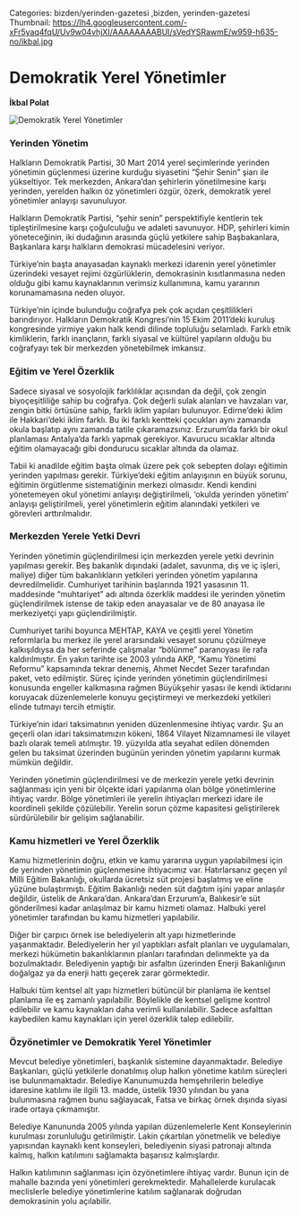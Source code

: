 Categories: bizden/yerinden-gazetesi ,bizden, yerinden-gazetesi
Thumbnail: https://lh4.googleusercontent.com/-xFr5yaq4fqU/Uv9w04vhjXI/AAAAAAAABUI/sVedYSRawmE/w959-h635-no/ikbal.jpg


# Demokratik Yerel Yönetimler

**İkbal Polat**

![Demokratik Yerel Yönetimler](https://lh4.googleusercontent.com/-xFr5yaq4fqU/Uv9w04vhjXI/AAAAAAAABUI/sVedYSRawmE/w959-h635-no/ikbal.jpg)

### Yerinden Yönetim 

Halkların Demokratik Partisi, 30 Mart 2014 yerel seçimlerinde yerinden yönetimin güçlenmesi üzerine kurduğu siyasetini “Şehir Senin” şiarı ile yükseltiyor. Tek merkezden, Ankara’dan şehirlerin yönetilmesine karşı yerinden, yerelden halkın öz yönetimleri özgür, özerk, demokratik yerel yönetimler anlayışı savunuluyor. 

Halkların Demokratik Partisi, “şehir senin” perspektifiyle kentlerin tek tipleştirilmesine karşı çoğulculuğu ve adaleti savunuyor. HDP, şehirleri kimin yöneteceğinin, iki dudağının arasında güçlü yetkilere sahip Başbakanlara, Başkanlara karşı halkların demokrasi mücadelesini veriyor.

Türkiye’nin başta anayasadan kaynaklı merkezi idarenin yerel yönetimler üzerindeki vesayet rejimi özgürlüklerin, demokrasinin kısıtlanmasına neden olduğu gibi kamu kaynaklarının verimsiz kullanımına, kamu yararının korunamamasına neden oluyor.

Türkiye’nin içinde bulunduğu coğrafya pek çok açıdan çeşitlilikleri barındırıyor. Halkların Demokratik Kongresi’nin 15 Ekim 2011’deki kuruluş kongresinde yirmiye yakın halk kendi dilinde topluluğu selamladı. Farklı etnik kimliklerin, farklı inançların, farklı siyasal ve kültürel yapıların olduğu bu coğrafyayı tek bir merkezden yönetebilmek imkansız. 

### Eğitim ve Yerel Özerklik
Sadece siyasal ve sosyolojik farklılıklar açısından da değil, çok zengin biyoçeşitliliğe sahip bu coğrafya. Çok değerli sulak alanları ve havzaları var, zengin bitki örtüsüne sahip, farklı iklim yapıları bulunuyor. Edirne’deki iklim ile Hakkari’deki iklim farklı. Bu iki farklı kentteki çocukları aynı zamanda okula başlatıp aynı zamanda tatile çıkaramazsınız. Erzurum’da farklı bir okul planlaması Antalya’da farklı yapmak gerekiyor. Kavurucu sıcaklar altında eğitim olamayacağı gibi dondurucu sıcaklar altında da olamaz.

Tabii ki anadilde eğitim başta olmak üzere pek çok sebepten dolayı eğitimin yerinden yapılması gerekir. Türkiye’deki eğitim anlayışının en büyük sorunu, eğitimin örgütlenme sistematiğinin merkezi olmasıdır. Kendi kendini yönetemeyen okul yönetimi anlayışı değiştirilmeli, ‘okulda yerinden yönetim’ anlayışı geliştirilmeli, yerel yönetimlerin eğitim alanındaki yetkileri ve görevleri arttırılmalıdır.

### Merkezden Yerele Yetki Devri
Yerinden yönetimin güçlendirilmesi için merkezden yerele yetki devrinin yapılması gerekir. Beş bakanlık dışındaki (adalet, savunma, dış ve iç işleri, maliye) diğer tüm bakanlıkların yetkileri yerinden yönetim yapılarına devredilmelidir. Cumhuriyet tarihinin başlarında 1921 yasasının 11. maddesinde “muhtariyet” adı altında özerklik maddesi ile yerinden yönetim güçlendirilmek istense de takip eden anayasalar ve de 80 anayasa ile merkeziyetçi yapı güçlendirilmiştir. 

Cumhuriyet tarihi boyunca MEHTAP, KAYA ve çeşitli yerel Yönetim reformlarla bu merkez ile yerel ararsındaki vesayet sorunu çözülmeye kalkışıldıysa da her seferinde çalışmalar “bölünme” paranoyası ile rafa kaldırılmıştır. En yakın tarihte ise 2003 yılında AKP, “Kamu Yönetimi Reformu” kapsamında tekrar denemiş, Ahmet Necdet Sezer tarafından paket, veto edilmiştir. Süreç içinde yerinden yönetimin güçlendirilmesi konusunda engeller kalkmasına rağmen Büyükşehir yasası ile kendi iktidarını koruyacak düzenlemelerle konuyu geçiştirmeyi ve merkezdeki yetkileri elinde tutmayı tercih etmiştir.

Türkiye’nin idari taksimatının yeniden düzenlenmesine ihtiyaç vardır. Şu an geçerli olan idari taksimatımızın kökeni, 1864 Vilayet Nizamnamesi ile vilayet bazlı olarak temeli atılmıştır. 19. yüzyılda atla seyahat edilen dönemden gelen bu taksimat üzerinden bugünün yerinden yönetim yapılarını kurmak mümkün değildir. 

Yerinden yönetimin güçlendirilmesi ve de merkezin yerele yetki devrinin sağlanması için yeni bir ölçekte idari yapılanma olan bölge yönetimlerine ihtiyaç vardır. Bölge yönetimleri ile yerelin ihtiyaçları merkezi idare ile koordineli şekilde çözülebilir. Yerelin sorun çözme kapasitesi geliştirilerek sürdürülebilir bir gelişim sağlanabilir.

### Kamu hizmetleri ve Yerel Özerklik
Kamu hizmetlerinin doğru, etkin ve kamu yararına uygun yapılabilmesi için de yerinden yönetimin güçlenmesine ihtiyacımız var. Hatırlarsanız geçen yıl Milli Eğitim Bakanlığı, okullarda ücretsiz süt projesi başlatmış ve eline yüzüne bulaştırmıştı. Eğitim Bakanlığı neden süt dağıtım işini yapar anlaşılır değildir, üstelik de Ankara’dan. Ankara’dan Erzurum’a, Balıkesir’e süt gönderilmesi kadar anlaşılmaz bir kamu hizmeti olamaz. Halbuki yerel yönetimler tarafından bu kamu hizmetleri yapılabilir. 

Diğer bir çarpıcı örnek ise belediyelerin alt yapı hizmetlerinde yaşanmaktadır. Belediyelerin her yıl yaptıkları asfalt planları ve uygulamaları, merkezi hükümetin bakanlıklarının planları tarafından delinmekte ya da bozulmaktadır. Belediyenin yaptığı bir asfaltın üzerinden Enerji Bakanlığının doğalgaz ya da enerji hattı geçerek zarar görmektedir. 

Halbuki tüm kentsel alt yapı hizmetleri bütüncül bir planlama ile kentsel planlama ile eş zamanlı yapılabilir. Böylelikle de kentsel gelişme kontrol edilebilir ve kamu kaynakları daha verimli kullanılabilir. Sadece asfalttan kaybedilen kamu kaynakları için yerel özerklik talep edilebilir.

### Özyönetimler ve Demokratik Yerel Yönetimler
Mevcut belediye yönetimleri, başkanlık sistemine dayanmaktadır. Belediye Başkanları, güçlü yetkilerle donatılmış olup halkın yönetime katılım süreçleri ise bulunmamaktadır. Belediye Kanunumuzda hemşehrilerin belediye idaresine katılımı ile ilgili 13. madde, üstelik 1930 yılından bu yana bulunmasına rağmen bunu sağlayacak, Fatsa ve birkaç örnek dışında siyasi irade ortaya çıkmamıştır. 

Belediye Kanununda 2005 yılında yapılan düzenlemelerle Kent Konseylerinin kurulması zorunluluğu getirilmiştir. Lakin çıkartılan yönetmelik ve belediye yapısından kaynaklı kent konseyleri, belediyenin siyasi patronajı altında kalmış, halkın katılımını sağlamakta başarısız kalmışlardır.

Halkın katılımının sağlanması için özyönetimlere ihtiyaç vardır. Bunun için de mahalle bazında yeni yönetimleri gerekmektedir. Mahallelerde kurulacak meclislerle belediye yönetimlerine katılım sağlanarak doğrudan demokrasinin yolu açılabilir.

